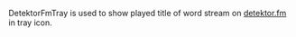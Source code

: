 DetektorFmTray is used to show played title of word stream on [detektor.fm](http://detektor.fm "detektor.fm") in tray icon.